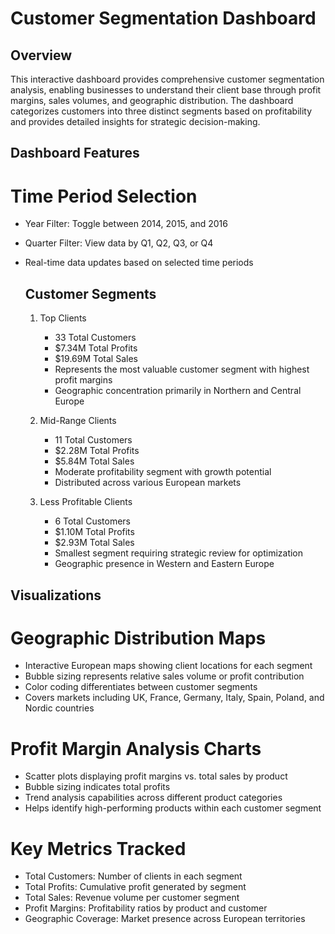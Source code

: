 # Customer Segmentation Dashboard

## Overview
This interactive dashboard provides comprehensive customer segmentation analysis,
enabling businesses to understand their client base through profit margins, 
sales volumes, and geographic distribution. The dashboard categorizes customers into three distinct segments 
based on profitability and provides detailed insights for strategic decision-making.

## Dashboard Features

# Time Period Selection
- Year Filter: Toggle between 2014, 2015, and 2016
- Quarter Filter: View data by Q1, Q2, Q3, or Q4
- Real-time data updates based on selected time periods

  ## Customer Segments

  1. Top Clients
     - 33 Total Customers
     - $7.34M Total Profits
     - $19.69M Total Sales
     - Represents the most valuable customer segment with highest profit margins
     - Geographic concentration primarily in Northern and Central Europe
    
  2. Mid-Range Clients
     - 11 Total Customers
     - $2.28M Total Profits
     - $5.84M Total Sales
     - Moderate profitability segment with growth potential
     - Distributed across various European markets
    
  3. Less Profitable Clients
     - 6 Total Customers
     - $1.10M Total Profits
     - $2.93M Total Sales
     - Smallest segment requiring strategic review for optimization
     - Geographic presence in Western and Eastern Europe

## Visualizations

# Geographic Distribution Maps

- Interactive European maps showing client locations for each segment
- Bubble sizing represents relative sales volume or profit contribution
- Color coding differentiates between customer segments
- Covers markets including UK, France, Germany, Italy, Spain, Poland, and Nordic countries

# Profit Margin Analysis Charts

- Scatter plots displaying profit margins vs. total sales by product
- Bubble sizing indicates total profits
- Trend analysis capabilities across different product categories
- Helps identify high-performing products within each customer segment

# Key Metrics Tracked

- Total Customers: Number of clients in each segment
- Total Profits: Cumulative profit generated by segment
- Total Sales: Revenue volume per customer segment
- Profit Margins: Profitability ratios by product and customer
- Geographic Coverage: Market presence across European territories




